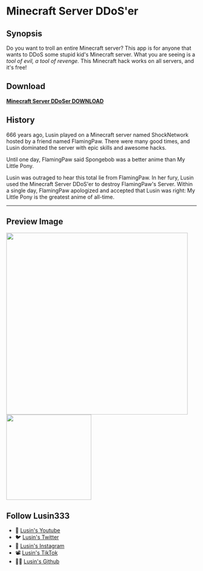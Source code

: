 # Minecraft Server DDoS'er

## Synopsis

Do you want to troll an entire Minecraft server?
This app is for anyone that wants to DDoS some stupid kid's Minecraft server.  What you are seeing is a *tool of evil, a tool of revenge.*  This Minecraft hack works on all servers, and it's free!

## Download
**[Minecraft Server DDoSer DOWNLOAD](https://github.com/Lusin333/Minecraft-Server-DDoSer/releases/download/2022-07-28/Meinkraft.Server.DDoS.er.exe)**

## History
666 years ago, Lusin played on a Minecraft server named ShockNetwork hosted by a friend named FlamingPaw.  There were many good times, and Lusin dominated the server with epic skills and awesome hacks.

Until one day, FlamingPaw said Spongebob was a better anime than My Little Pony.

Lusin was outraged to hear this total lie from FlamingPaw.  In her fury, Lusin used the Minecraft Server DDoS'er to destroy FlamingPaw's Server.  Within a single day, FlamingPaw apologized and accepted that Lusin was right:  My Little Pony is the greatest anime of all-time.
***

## Preview Image

<div id="Preview Images">
</a>
<img src="https://raw.githubusercontent.com/Lusin333/Meinkraft-Server-DDoSer/master/Meinkraft%20Server%20DDoS'er%20Preview%20Pic.png" data-canonical-src="https://raw.githubusercontent.com/Lusin333/Meinkraft-Server-DDoSer/master/Meinkraft%20Server%20DDoS'er%20Preview%20Pic.png" width="480" />
</a>
<img src="https://raw.githubusercontent.com/Lusin333/Meinkraft-Server-DDoSer/master/Meinkraft%20Server%20DDOS'er%20Icon%20-%20Lusin.png" data-canonical-src="https://raw.githubusercontent.com/Lusin333/Meinkraft-Server-DDoSer/master/Meinkraft%20Server%20DDOS'er%20Icon%20-%20Lusin.png" width="225" />
</div>

## Follow Lusin333
* 🎥 [Lusin's Youtube](https://www.Youtube.com/c/Lusin333?sub_confirmation=1)
* 🐦 [Lusin's Twitter](https://Twitter.com/Lusin333)
* 📸 [Lusin's Instagram](https://www.instagram.com/Lusin.333)
* 📽️ [Lusin's TikTok](https://www.tiktok.com/@lusin.333)
* 👩‍💻 [Lusin's Github](https://Github.com/Lusin333)
